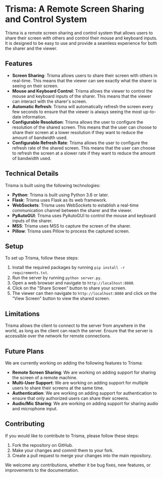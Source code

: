 # Trisma: A Remote Screen Sharing and Control System

Trisma is a remote screen sharing and control system that allows users to share their screen with others and control their mouse and keyboard inputs. It is designed to be easy to use and provide a seamless experience for both the sharer and the viewer.

## Features

* **Screen Sharing**: Trisma allows users to share their screen with others in real-time. This means that the viewer can see exactly what the sharer is seeing on their screen.
* **Mouse and Keyboard Control**: Trisma allows the viewer to control the mouse and keyboard inputs of the sharer. This means that the viewer can interact with the sharer's screen.
* **Automatic Refresh**: Trisma will automatically refresh the screen every few seconds to ensure that the viewer is always seeing the most up-to-date information.
* **Configurable Resolution**: Trisma allows the user to configure the resolution of the shared screen. This means that the user can choose to share their screen at a lower resolution if they want to reduce the amount of bandwidth used.
* **Configurable Refresh Rate**: Trisma allows the user to configure the refresh rate of the shared screen. This means that the user can choose to refresh the screen at a slower rate if they want to reduce the amount of bandwidth used.

## Technical Details

Trisma is built using the following technologies:

* **Python**: Trisma is built using Python 3.6 or later.
* **Flask**: Trisma uses Flask as its web framework.
* **WebSockets**: Trisma uses WebSockets to establish a real-time communication channel between the sharer and the viewer.
* **PyAutoGUI**: Trisma uses PyAutoGUI to control the mouse and keyboard inputs of the sharer.
* **MSS**: Trisma uses MSS to capture the screen of the sharer.
* **Pillow**: Trisma uses Pillow to process the captured screen.

## Setup

To set up Trisma, follow these steps:

1. Install the required packages by running `pip install -r requirements.txt`.
2. Run the server by running `python server.py`.
3. Open a web browser and navigate to `http://localhost:8080`.
4. Click on the "Share Screen" button to share your screen.
5. The viewer can then navigate to `http://localhost:8080` and click on the "View Screen" button to view the shared screen.

## Limitations

Trisma allows the client to connect to the server from anywhere in the world, as long as the client can reach the server. Ensure that the server is accessible over the network for remote connections.

## Future Plans

We are currently working on adding the following features to Trisma:

* **Remote Screen Sharing**: We are working on adding support for sharing the screen of a remote machine.
* **Multi-User Support**: We are working on adding support for multiple users to share their screens at the same time.
* **Authentication**: We are working on adding support for authentication to ensure that only authorized users can share their screens.
* **Audio/Mic Sharing**: We are working on adding support for sharing audio and microphone input.

## Contributing

If you would like to contribute to Trisma, please follow these steps:

1. Fork the repository on GitHub.
2. Make your changes and commit them to your fork.
3. Create a pull request to merge your changes into the main repository.

We welcome any contributions, whether it be bug fixes, new features, or improvements to the documentation.
